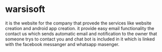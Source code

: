 # warsisoft
it is the website for the company that provede the services like website creation and android app creation.
it provide easy email functionality the contact us which sends automatic email and notification to the owner that someone trys to contact you and chat bot is included in it which is linked with the facebook messanger and whatsapp masenger.
